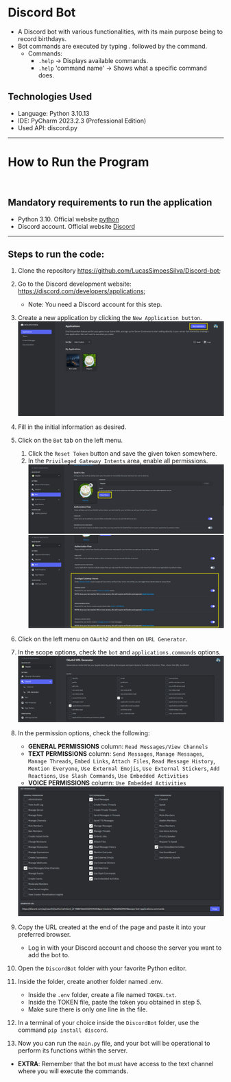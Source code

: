 
# Discord Bot
- A Discord bot with various functionalities, with its main purpose being to record birthdays.
- Bot commands are executed by typing . followed by the command.
    - Commands:
        - `.help` -> Displays available commands.
        - `.help` 'command name' -> Shows what a specific command does.

## Technologies Used
- Language: Python 3.10.13
- IDE: PyCharm 2023.2.3 (Professional Edition)
- Used API: discord.py

<hr>

# How to Run the Program

<br>

## Mandatory requirements to run the application
- Python 3.10. Official website [python](https://www.python.org/downloads/)
- Discord account. Official website [Discord](https://discord.com/)

<hr>

## Steps to run the code:

1. Clone the repository https://github.com/LucasSimoesSilva/Discord-bot;

2. Go to the Discord development website: https://discord.com/developers/applications;
    - Note: You need a Discord account for this step.

3. Create a new application by clicking the `New Application button`.
    <img src="/Images/ApplicationButton.png">

4. Fill in the initial information as desired.

5. Click on the `Bot` tab on the left menu.
    1. Click the `Reset Token` button and save the given token somewhere.
    2. In the `Privileged Gateway Intents` area, enable all permissions.
        <img src="/Images/ResetToken.png">
        <img src="/Images/PrivilegedIntents.png">

6. Click on the left menu on `OAuth2` and then on `URL Generator`.

7. In the scope options, check the `bot` and `applications.commands` options.
    <img src="/Images/Scopes.png">

8. In the permission options, check the following:
    - **GENERAL PERMISSIONS** column: `Read Messages/View Channels`
    - **TEXT PERMISSIONS** column: `Send Messages`, `Manage Messages`, `Manage Threads`, `Embed Links`, `Attach Files`, `Read Message History`, `Mention Everyone`, `Use External Emojis`, `Use External Stickers`, `Add Reactions`, `Use Slash Commands`, `Use Embedded Activities`
    - **VOICE PERMISSIONS** column: `Use Embedded Activities`
    <img src="/Images/BotPermissions.png">

9. Copy the URL created at the end of the page and paste it into your preferred browser.
    - Log in with your Discord account and choose the server you want to add the bot to.

10. Open the `DiscordBot` folder with your favorite Python editor.

11. Inside the folder, create another folder named .env.
    - Inside the `.env` folder, create a file named `TOKEN.txt`.
    - Inside the TOKEN file, paste the token you obtained in step 5.
    - Make sure there is only one line in the file.

12. In a terminal of your choice inside the `DiscordBot` folder, use the command `pip install discord`.

13. Now you can run the `main.py` file, and your bot will be operational to perform its functions within the server.

- **EXTRA**: Remember that the bot must have access to the text channel where you will execute the commands.
